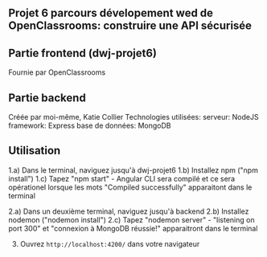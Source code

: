 ## Projet 6 parcours dévelopement wed de OpenClassrooms: construire une API sécurisée

## Partie frontend (dwj-projet6)
Fournie par OpenClassrooms

## Partie backend
Créée par moi-même, Katie Collier
Technologies utilisées:
    serveur: NodeJS
    framework: Express
    base de données: MongoDB

## Utilisation
1.a) Dans le terminal, naviguez jusqu'à dwj-projet6
1.b) Installez npm ("npm install")
1.c) Tapez "npm start" - Angular CLI sera compilé et ce sera opérationel lorsque les mots "Compiled successfully" apparaitont dans le terminal

2.a) Dans un deuxième terminal, naviguez jusqu'à backend
2.b) Installez nodemon ("nodemon install")
2.c) Tapez "nodemon server" - "listening on port 300" et "connexion à MongoDB réussie!" apparaitront dans le terminal

3) Ouvrez `http://localhost:4200/` dans votre navigateur